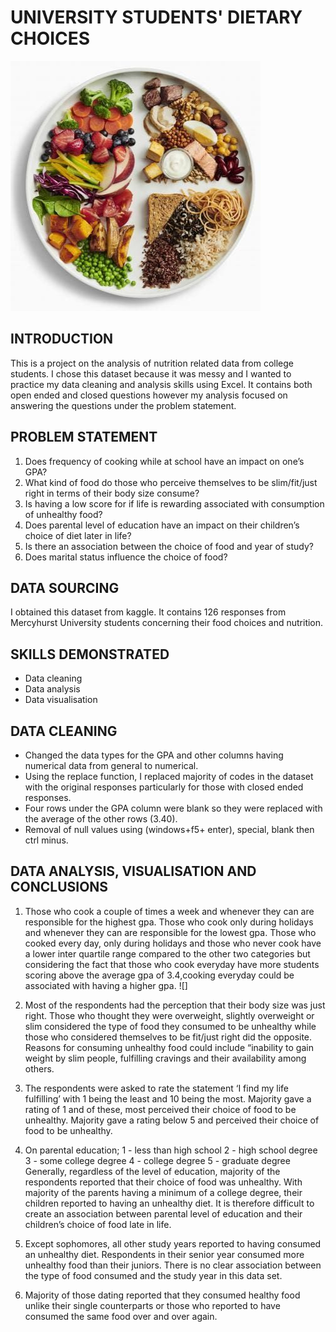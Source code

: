 # UNIVERSITY STUDENTS' DIETARY CHOICES
![](https://github.com/kayenymelody/STUDENT-S-DIETARY-CHOICES-WITH-EXCEL/blob/main/14%20Essential%20Stress%20Management%20Strategies%20for%20Students.jpeg)
## INTRODUCTION
This is a project on the analysis of nutrition related data from college students. I chose this dataset because it was messy and I wanted to practice my data cleaning and analysis skills using Excel. It contains both open ended and closed questions however my analysis focused on answering the questions under the problem statement.


## PROBLEM STATEMENT
1. Does frequency of cooking while at school have an impact on one’s GPA?
2. What kind of food do those who perceive themselves to be slim/fit/just right in terms of their body size consume?
3. Is having a low score for if life is rewarding associated with consumption of unhealthy food?
4. Does parental level of education have an impact on their children’s choice of diet later in life?
5. Is there an association between the choice of food and year of study?
6. Does marital status influence the choice of food?
  

## DATA SOURCING
I obtained this dataset from kaggle. It contains 126 responses from Mercyhurst University students concerning their food choices and nutrition.


## SKILLS DEMONSTRATED
* Data cleaning
* Data analysis
* Data visualisation


## DATA CLEANING 
* Changed the data types for the GPA and other columns having numerical data from general to numerical.
* Using the replace function, I replaced majority of codes in the dataset with the original responses particularly for those with closed ended responses.
* Four rows under the GPA column were blank so they were replaced with the average of the other rows (3.40).
* Removal of null values using (windows+f5+ enter), special, blank then ctrl minus.

 
## DATA ANALYSIS, VISUALISATION AND CONCLUSIONS
1. Those who cook a couple of times a week and whenever they can are responsible for the highest gpa. Those who cook only during holidays and whenever they can are responsible for the lowest gpa. Those who cooked every day, only during holidays and those who never cook have a lower inter quartile range  compared to the other two categories but considering the fact that those who cook everyday have more students scoring above the average gpa of 3.4,cooking everyday could be associated with having a higher gpa.
![]
3.	Most of the respondents had the perception that their body size was just right. Those who thought they were overweight, slightly overweight or slim considered the type of food they consumed to be unhealthy while those who considered themselves to be fit/just right did the opposite. Reasons for consuming unhealthy food could include “inability to gain weight by slim people, fulfilling cravings and their availability among others.

4.	The respondents were asked to rate the statement ‘I find my life fulfilling’ with 1 being the least and 10 being the most. Majority gave a rating of 1 and of these, most perceived their choice of food to be unhealthy. Majority gave a rating below 5 and perceived their choice of food to be unhealthy.

5.	On parental education;
1 - less than high school 
2 - high school degree 
3 - some college degree 
4 - college degree 
5 - graduate degree 
Generally, regardless of the level of education, majority of the respondents reported that their choice of food was unhealthy. With majority of the parents having a minimum of a college degree, their children reported to having an unhealthy diet. It is therefore difficult to create an association between parental level of education and their children’s choice of food late in life.


6. Except sophomores, all other study years reported to having consumed an unhealthy diet. Respondents in their senior year consumed more unhealthy food than their juniors. There is no clear association between the type of food consumed and the study year in this data set.
7. Majority of those dating reported that they consumed healthy food unlike their single counterparts or those who reported to have consumed the same food over and over again. 


